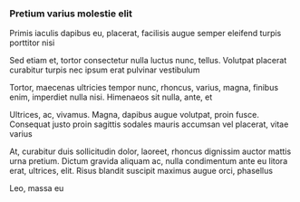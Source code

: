 ### Pretium varius molestie elit

Primis iaculis dapibus eu, placerat, facilisis augue semper eleifend turpis porttitor nisi

Sed etiam et, tortor consectetur nulla luctus nunc, tellus. Volutpat placerat curabitur turpis nec ipsum erat pulvinar vestibulum

Tortor, maecenas ultricies tempor nunc, rhoncus, varius, magna, finibus enim, imperdiet nulla nisi. Himenaeos sit nulla, ante, et

Ultrices, ac, vivamus. Magna, dapibus augue volutpat, proin fusce. Consequat justo proin sagittis sodales mauris accumsan vel placerat, vitae varius

At, curabitur duis sollicitudin dolor, laoreet, rhoncus dignissim auctor mattis urna pretium. Dictum gravida aliquam ac, nulla condimentum ante eu litora erat, ultrices, elit. Risus blandit suscipit maximus augue orci, phasellus

Leo, massa eu


